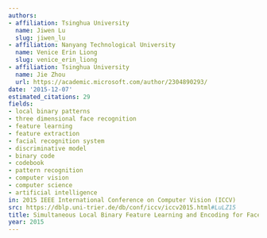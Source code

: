 ```yaml
---
authors:
- affiliation: Tsinghua University
  name: Jiwen Lu
  slug: jiwen_lu
- affiliation: Nanyang Technological University
  name: Venice Erin Liong
  slug: venice_erin_liong
- affiliation: Tsinghua University
  name: Jie Zhou
  url: https://academic.microsoft.com/author/2304890293/
date: '2015-12-07'
estimated_citations: 29
fields:
- local binary patterns
- three dimensional face recognition
- feature learning
- feature extraction
- facial recognition system
- discriminative model
- binary code
- codebook
- pattern recognition
- computer vision
- computer science
- artificial intelligence
in: 2015 IEEE International Conference on Computer Vision (ICCV)
src: https://dblp.uni-trier.de/db/conf/iccv/iccv2015.html#LuLZ15
title: Simultaneous Local Binary Feature Learning and Encoding for Face Recognition
year: 2015
---
```

